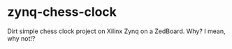 # zynq-chess-clock
Dirt simple chess clock project on Xilinx Zynq on a ZedBoard. Why? I mean, why not!?
